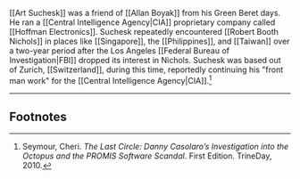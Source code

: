 [[Art Suchesk]] was a friend of [[Allan Boyak]] from his Green Beret days. He ran a [[Central Intelligence Agency|CIA]] proprietary company called [[Hoffman Electronics]]. Suchesk repeatedly encountered [[Robert Booth Nichols]] in places like [[Singapore]], the [[Philippines]], and [[Taiwan]] over a two-year period after the Los Angeles [[Federal Bureau of Investigation|FBI]] dropped its interest in Nichols. Suchesk was based out of Zurich, [[Switzerland]], during this time, reportedly continuing his "front man work" for the [[Central Intelligence Agency|CIA]].[^1]

---
## Footnotes

[^1]: Seymour, Cheri. *The Last Circle: Danny Casolaro’s Investigation into the Octopus and the PROMIS Software Scandal*. First Edition. TrineDay, 2010.